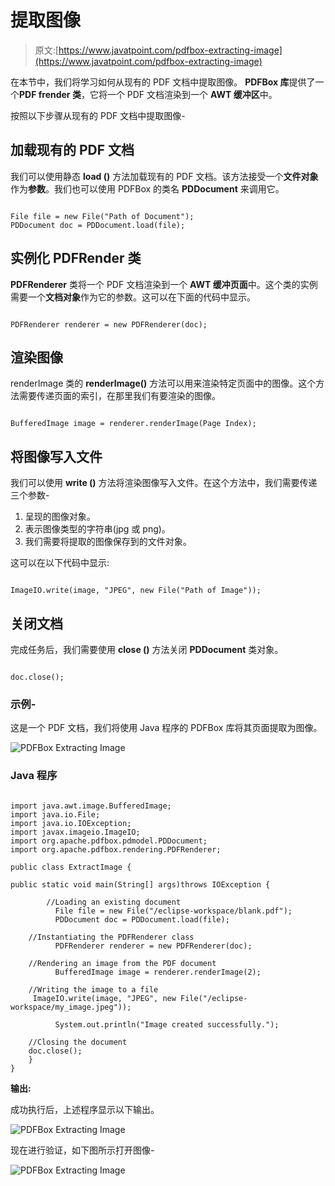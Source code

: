 # 提取图像

> 原文:[https://www.javatpoint.com/pdfbox-extracting-image](https://www.javatpoint.com/pdfbox-extracting-image)

在本节中，我们将学习如何从现有的 PDF 文档中提取图像。 **PDFBox 库**提供了一个**PDF frender 类**，它将一个 PDF 文档渲染到一个 **AWT 缓冲区**中。

按照以下步骤从现有的 PDF 文档中提取图像-

## 加载现有的 PDF 文档

我们可以使用静态 **load ()** 方法加载现有的 PDF 文档。该方法接受一个**文件对象**作为**参数**。我们也可以使用 PDFBox 的类名 **PDDocument** 来调用它。

```

File file = new File("Path of Document"); 
PDDocument doc = PDDocument.load(file); 

```

## 实例化 PDFRender 类

**PDFRenderer** 类将一个 PDF 文档渲染到一个 **AWT 缓冲页面**中。这个类的实例需要一个**文档对象**作为它的参数。这可以在下面的代码中显示。

```

PDFRenderer renderer = new PDFRenderer(doc);

```

## 渲染图像

renderImage 类的 **renderImage()** 方法可以用来渲染特定页面中的图像。这个方法需要传递页面的索引，在那里我们有要渲染的图像。

```

BufferedImage image = renderer.renderImage(Page Index);

```

## 将图像写入文件

我们可以使用 **write ()** 方法将渲染图像写入文件。在这个方法中，我们需要传递三个参数-

1.  呈现的图像对象。
2.  表示图像类型的字符串(jpg 或 png)。
3.  我们需要将提取的图像保存到的文件对象。

这可以在以下代码中显示:

```

ImageIO.write(image, "JPEG", new File("Path of Image"));

```

## 关闭文档

完成任务后，我们需要使用 **close ()** 方法关闭 **PDDocument** 类对象。

```

doc.close();

```

### 示例-

这是一个 PDF 文档，我们将使用 Java 程序的 PDFBox 库将其页面提取为图像。

![PDFBox Extracting Image](../Images/8b527fa4fa40beb509c8deef17dc2142.png)

### Java 程序

```

import java.awt.image.BufferedImage;
import java.io.File;
import java.io.IOException;
import javax.imageio.ImageIO;
import org.apache.pdfbox.pdmodel.PDDocument;
import org.apache.pdfbox.rendering.PDFRenderer;

public class ExtractImage {

public static void main(String[] args)throws IOException {

		//Loading an existing document 
	      File file = new File("/eclipse-workspace/blank.pdf");
	      PDDocument doc = PDDocument.load(file);

	//Instantiating the PDFRenderer class
	      PDFRenderer renderer = new PDFRenderer(doc);

	//Rendering an image from the PDF document
	      BufferedImage image = renderer.renderImage(2);

	//Writing the image to a file
     ImageIO.write(image, "JPEG", new File("/eclipse-workspace/my_image.jpeg"));

	      System.out.println("Image created successfully.");

	//Closing the document
	doc.close();
	}
}

```

**输出:**

成功执行后，上述程序显示以下输出。

![PDFBox Extracting Image](../Images/6f3e27ac0baabb63776112c016d2404b.png)

现在进行验证，如下图所示打开图像-

![PDFBox Extracting Image](../Images/dec1c4b327e087d973ecf25c238a5e0f.png)